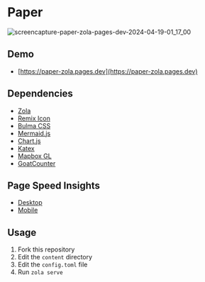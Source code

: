 # Paper

![screencapture-paper-zola-pages-dev-2024-04-19-01_17_00](https://github.com/xorz57/Paper/assets/84932056/4108300b-2af3-4f1c-9ce9-b410b2ecba64)

## Demo

- [https://paper-zola.pages.dev](https://paper-zola.pages.dev)

## Dependencies

- [Zola](https://github.com/getzola/zola)
- [Remix Icon](https://github.com/Remix-Design/RemixIcon)
- [Bulma CSS](https://github.com/jgthms/bulma)
- [Mermaid.js](https://github.com/mermaid-js/mermaid)
- [Chart.js](https://github.com/chartjs/Chart.js)
- [Katex](https://github.com/KaTeX/KaTeX)
- [Mapbox GL](https://github.com/mapbox/mapbox-gl-js)
- [GoatCounter](https://www.goatcounter.com/)

## Page Speed Insights
- [Desktop](https://pagespeed.web.dev/analysis/https-paper-zola-pages-dev/5lfdl7yonv?form_factor=desktop)
- [Mobile](https://pagespeed.web.dev/analysis/https-paper-zola-pages-dev/5lfdl7yonv?form_factor=mobile)

## Usage

1. Fork this repository
2. Edit the `content` directory
3. Edit the `config.toml` file
4. Run `zola serve`
